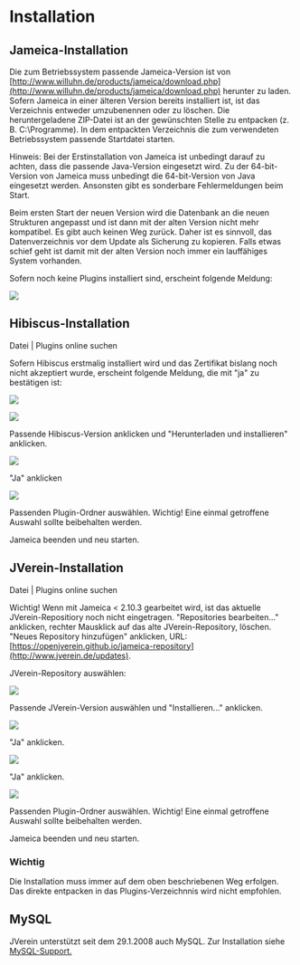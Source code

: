 # Installation

## Jameica-Installation

Die zum Betriebssystem passende Jameica-Version ist von [http://www.willuhn.de/products/jameica/download.php](http://www.willuhn.de/products/jameica/download.php) herunter zu laden. Sofern Jameica in einer älteren Version bereits installiert ist, ist das Verzeichnis entweder umzubenennen oder zu löschen. Die heruntergeladene ZIP-Datei ist an der gewünschten Stelle zu entpacken \(z. B. C:\Programme\). In dem entpackten Verzeichnis die zum verwendeten Betriebssystem passende Startdatei starten.

Hinweis: Bei der Erstinstallation von Jameica ist unbedingt darauf zu achten, dass die passende Java-Version eingesetzt wird. Zu der 64-bit-Version von Jameica muss unbedingt die 64-bit-Version von Java eingesetzt werden. Ansonsten gibt es sonderbare Fehlermeldungen beim Start.

Beim ersten Start der neuen Version wird die Datenbank an die neuen Strukturen angepasst und ist dann mit der alten Version nicht mehr kompatibel. Es gibt auch keinen Weg zurück. Daher ist es sinnvoll, das Datenverzeichnis vor dem Update als Sicherung zu kopieren. Falls etwas schief geht ist damit mit der alten Version noch immer ein lauffähiges System vorhanden.

Sofern noch keine Plugins installiert sind, erscheint folgende Meldung:

![](../assets/install1.png)

## Hibiscus-Installation

Datei \| Plugins online suchen

Sofern Hibiscus erstmalig installiert wird und das Zertifikat bislang noch nicht akzeptiert wurde, erscheint folgende Meldung, die mit "ja" zu bestätigen ist:

![](../assets/install2.png)

![](../assets/install3.png)

Passende Hibiscus-Version anklicken und "Herunterladen und installieren" anklicken.

![](../assets/install4.png)

"Ja" anklicken

![](../assets/install5.png)

Passenden Plugin-Ordner auswählen. Wichtig! Eine einmal getroffene Auswahl sollte beibehalten werden.

Jameica beenden und neu starten.

## JVerein-Installation

Datei \| Plugins online suchen

Wichtig! Wenn mit Jameica &lt; 2.10.3 gearbeitet wird, ist das aktuelle JVerein-Repositiory noch nicht eingetragen. "Repositories bearbeiten..." anklicken, rechter Mausklick auf das alte JVerein-Repository, löschen. "Neues Repository hinzufügen" anklicken, URL: [https://openjverein.github.io/jameica-repository](http://www.jverein.de/updates).

JVerein-Repository auswählen:

![](../assets/install6.png)

Passende JVerein-Version auswählen und "Installieren..." anklicken.

![](../assets/install7.png)

"Ja" anklicken.

![](../assets/install8.png)

"Ja" anklicken.

![](../assets/install9.png)

Passenden Plugin-Ordner auswählen. Wichtig! Eine einmal getroffene Auswahl sollte beibehalten werden.

Jameica beenden und neu starten.

### Wichtig

Die Installation muss immer auf dem oben beschriebenen Weg erfolgen. Das direkte entpacken in das Plugins-Verzeichnnis wird nicht empfohlen.

## MySQL

JVerein unterstützt seit dem 29.1.2008 auch MySQL. Zur Installation siehe [MySQL-Support.](mysql-support.md)

